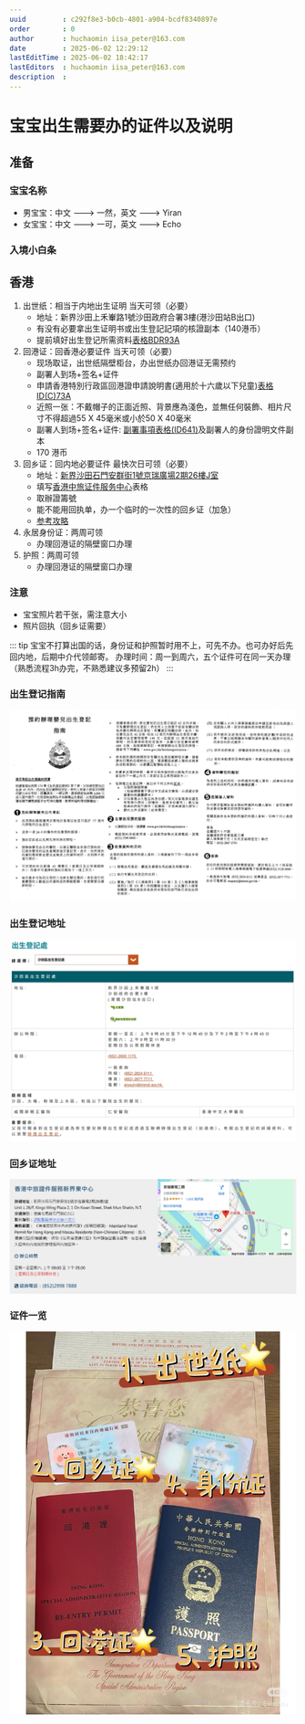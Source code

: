 ```yaml
---
uuid         : c292f8e3-b0cb-4801-a904-bcdf8340897e
order        : 0
author       : huchaomin iisa_peter@163.com
date         : 2025-06-02 12:29:12
lastEditTime : 2025-06-02 18:42:17
lastEditors  : huchaomin iisa_peter@163.com
description  :
---
```


# 宝宝出生需要办的证件以及说明

## 准备

### 宝宝名称

- 男宝宝：中文 ---> 一然，英文 ---> Yiran
- 女宝宝：中文 ---> 一可，英文 ---> Echo

### 入境小白条

## 香港

1. 出世纸：相当于内地出生证明 当天可领（必要）
    - 地址：新界沙田上禾輋路1號沙田政府合署3樓(港沙田站B出口)
    - 有没有必要拿出生证明书或出生登記記項的核證副本（140港币）
    - 提前填好出生登记所需资料[表格BDR93A](https://www.immd.gov.hk/pdforms/bdr93a.pdf)
2. 回港证：回香港必要证件 当天可领（必要）
    - 现场取证，出世纸隔壁柜台，办出世纸办回港证无需预约
    - 副署人到场+签名+证件
    - 申請香港特別行政區回港證申請說明書(適用於十六歲以下兒童)[表格ID(C)73A](https://www.immd.gov.hk/pdforms/ID(C)73A.pdf)
    - 近照一张：不戴帽子的正面近照、背景應為淺色，並無任何裝飾、相片尺寸不得超過55 X 45毫米或小於50 X 40毫米
    - 副署人到场+签名+证件: [副署事項表格(ID641)](https://www.immd.gov.hk/pdforms/ID641n.pdf)及副署人的身份證明文件副本
    - 170 港币
3. 回乡证：回内地必要证件 最快次日可领（必要）
    - 地址：[新界沙田石門安群街1號京瑞廣場2期26樓J室](https://www.ctshk.com/mep/zh/ch-entry-permit-service-centres-2/)
    - 填写[香港中旅证件服务中心](https://www.ctshk.com/pass/booking1.jsp)表格
    - 取辦證籌號
    - 能不能用回执单，办一个临时的一次性的回乡证（加急）
    - [参考攻略](https://www.aig.com.hk/zh/campaign-pages/travel/application-for-mainland-travel-permit)
4. 永居身份证：两周可领
    - 办理回港证的隔壁窗口办理
5. 护照：两周可领
    - 办理回港证的隔壁窗口办理

### 注意

- 宝宝照片若干张，需注意大小
- 照片回执（回乡证需要）

::: tip
宝宝不打算出国的话，身份证和护照暂时用不上，可先不办。也可办好后先回内地，后期中介代领邮寄。
办理时间：周一到周六，五个证件可在同一天办理（熟悉流程3h办完，不熟悉建议多预留2h）
:::

### 出生登记指南

![出生登记指南](./出生登记指南.png)

### 出生登记地址

![出生登记地址](./出生登记地址.png)

### 回乡证地址

![回乡证地址](./回乡证地址.png)

### 证件一览

![paperwork](./paperwork.jpg)
